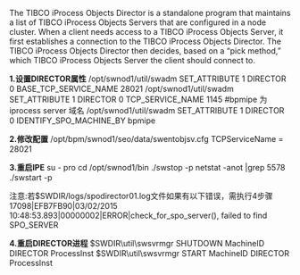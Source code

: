 <!---
markmeta_author: wongoo
markmeta_date: 2015-06-15 03:38:44
slug: '851'
markmeta_title: TIBCO iProcess Objects Director Configuration
wordpress_id: 851
markmeta_categories: Experience
markmeta_tags: director,iProcess,Tibco
-->

The TIBCO iProcess Objects Director is a standalone program that maintains a list of TIBCO iProcess Objects Servers that are configured in a node cluster. When a client needs access to a TIBCO iProcess Objects Server, it first establishes a connection to the TIBCO iProcess Objects Director. The TIBCO iProcess Objects Director then decides, based on a “pick method,” which TIBCO iProcess Objects Server the client should connect to.

**1.设置DIRECTOR属性**
/opt/swnod1/util/swadm SET_ATTRIBUTE 1 DIRECTOR 0 BASE_TCP_SERVICE_NAME 28021
/opt/swnod1/util/swadm SET_ATTRIBUTE 1 DIRECTOR 0 TCP_SERVICE_NAME 1145
#bpmipe 为 iprocess server 域名
/opt/swnod1/util/swadm  SET_ATTRIBUTE 1 DIRECTOR 0 IDENTIFY_SPO_MACHINE_BY bpmipe

**2.修改配置**
/opt/bpm/swnod1/seo/data/swentobjsv.cfg 
TCPServiceName = 28021

**3.重启IPE**
su - pro
cd /opt/swnod1/bin
./swstop -p
netstat -anot |grep 5578
./swstart -p

注意:若$SWDIR/logs/spodirector01.log文件如果有以下错误，需执行4步骤
17098|EFB7FB90|03/02/2015 10:48:53.893|00000002|ERROR|check_for_spo_server(), failed to find SPO_SERVER

**4.重启DIRECTOR进程**
$SWDIR\util\swsvrmgr SHUTDOWN MachineID DIRECTOR ProcessInst
$SWDIR\util\swsvrmgr START MachineID DIRECTOR ProcessInst

